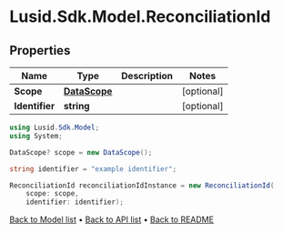 # Lusid.Sdk.Model.ReconciliationId

## Properties

Name | Type | Description | Notes
------------ | ------------- | ------------- | -------------
**Scope** | [**DataScope**](DataScope.md) |  | [optional] 
**Identifier** | **string** |  | [optional] 

```csharp
using Lusid.Sdk.Model;
using System;

DataScope? scope = new DataScope();

string identifier = "example identifier";

ReconciliationId reconciliationIdInstance = new ReconciliationId(
    scope: scope,
    identifier: identifier);
```

[Back to Model list](../README.md#documentation-for-models) &#8226; [Back to API list](../README.md#documentation-for-api-endpoints) &#8226; [Back to README](../README.md)
